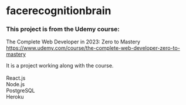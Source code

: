 # facerecognitionbrain

### This project is from the Udemy course: <br>
The Complete Web Developer in 2023: Zero to Mastery <br>
https://www.udemy.com/course/the-complete-web-developer-zero-to-mastery

It is a project working along with the course.<br>
<br>
React.js<br>
Node.js<br>
PostgreSQL<br>
Heroku
